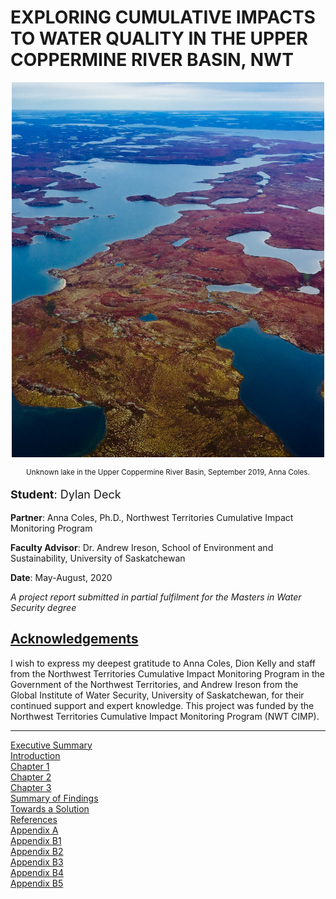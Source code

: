<h1 id="exploring-cumulative-impacts-to-water-quality-in-the-upper-coppermine-river-basin-nwt">
  EXPLORING CUMULATIVE IMPACTS TO WATER QUALITY IN THE UPPER COPPERMINE RIVER BASIN, NWT
</h1>

<div style="text-align: center;">
  <p><img src="IMG_8632.jpg" alt="Coppermine" width="500" height="600"></p>
  <p style="font-size: smaller;">Unknown lake in the Upper Coppermine River Basin, September 2019, Anna Coles.</p>
</div>

<div style="text-align: left;">
  <p style="font-size: large;"><strong>Student</strong>: Dylan Deck</p>
  <p><strong>Partner</strong>: Anna Coles, Ph.D., Northwest Territories Cumulative Impact Monitoring Program</p>
  <p><strong>Faculty Advisor</strong>: Dr. Andrew Ireson, School of Environment and Sustainability, University of Saskatchewan</p>
  <p><strong>Date</strong>: May-August, 2020</p>
  <p><em>A project report submitted in partial fulfilment for the Masters in Water Security degree</em></p>
</div>

## [Acknowledgements](#acknowledgements)

<p>I wish to express my deepest gratitude to Anna Coles, Dion Kelly and staff from the Northwest
Territories Cumulative Impact Monitoring Program in the Government of the Northwest Territories,
and Andrew Ireson from the Global Institute of Water Security, University of Saskatchewan, for their
continued support and expert knowledge. This project was funded by the Northwest Territories
Cumulative Impact Monitoring Program (NWT CIMP).</p>

---

[Executive Summary](./execsum)  
[Introduction](./intro)  
[Chapter 1](./Chapter1)  
[Chapter 2](./Chapter2)  
[Chapter 3](./Chapter3)  
[Summary of Findings](./findings)  
[Towards a Solution](./solution)  
[References](./references)  
[Appendix A](./appendixA)  
[Appendix B1](./appendixB1)  
[Appendix B2](./appendixB2)  
[Appendix B3](./appendixB3)  
[Appendix B4](./appendixB4)  
[Appendix B5](./appendixB5)
